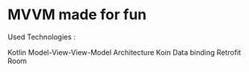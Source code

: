 # MVVM made for fun

Used Technologies :

Kotlin
Model-View-View-Model Architecture 
Koin
Data binding
Retrofit
Room 
